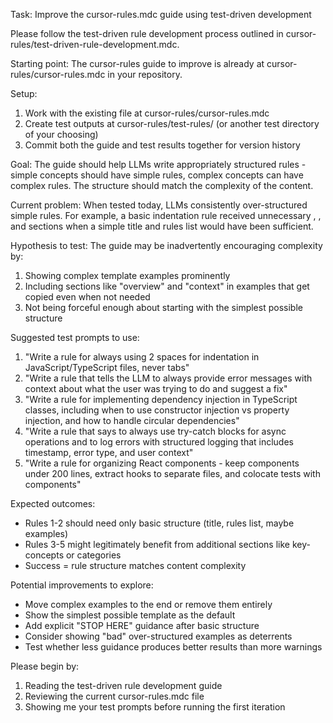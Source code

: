 Task: Improve the cursor-rules.mdc guide using test-driven development

Please follow the test-driven rule development process outlined in cursor-rules/test-driven-rule-development.mdc.

Starting point: The cursor-rules guide to improve is already at cursor-rules/cursor-rules.mdc in your repository.

Setup:

1. Work with the existing file at cursor-rules/cursor-rules.mdc
2. Create test outputs at cursor-rules/test-rules/ (or another test directory of your choosing)
3. Commit both the guide and test results together for version history

Goal: The guide should help LLMs write appropriately structured rules - simple concepts should have simple rules, complex concepts can have complex rules. The structure should
match the complexity of the content.

Current problem: When tested today, LLMs consistently over-structured simple rules. For example, a basic indentation rule received unnecessary <context>, <overview>, and
<key-concepts> sections when a simple title and rules list would have been sufficient.

Hypothesis to test: The guide may be inadvertently encouraging complexity by:

1. Showing complex template examples prominently
2. Including sections like "overview" and "context" in examples that get copied even when not needed
3. Not being forceful enough about starting with the simplest possible structure

Suggested test prompts to use:

1. "Write a rule for always using 2 spaces for indentation in JavaScript/TypeScript files, never tabs"
2. "Write a rule that tells the LLM to always provide error messages with context about what the user was trying to do and suggest a fix"
3. "Write a rule for implementing dependency injection in TypeScript classes, including when to use constructor injection vs property injection, and how to handle circular
   dependencies"
4. "Write a rule that says to always use try-catch blocks for async operations and to log errors with structured logging that includes timestamp, error type, and user context"
5. "Write a rule for organizing React components - keep components under 200 lines, extract hooks to separate files, and colocate tests with components"

Expected outcomes:

- Rules 1-2 should need only basic structure (title, rules list, maybe examples)
- Rules 3-5 might legitimately benefit from additional sections like key-concepts or categories
- Success = rule structure matches content complexity

Potential improvements to explore:

- Move complex examples to the end or remove them entirely
- Show the simplest possible template as the default
- Add explicit "STOP HERE" guidance after basic structure
- Consider showing "bad" over-structured examples as deterrents
- Test whether less guidance produces better results than more warnings

Please begin by:

1. Reading the test-driven rule development guide
2. Reviewing the current cursor-rules.mdc file
3. Showing me your test prompts before running the first iteration
